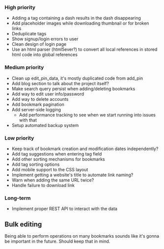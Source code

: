 ### High priority
- Adding a tag containing a dash results in the dash disappearing
- Add placeholder images while downloading thumbnail or for broken links
- Deduplicate tags
- Show signup/login errors to user
- Clean design of login page
- Use an html parser (html5ever?) to convert all local references in stored html code into global references

### Medium priority
- Clean up edit_pin_data, it's mostly duplicated code from add_pin
- Add blog section to talk about the project itself?
- Make search query persist when adding/deleting bookmarks 
- Add way to edit user info/password
- Add way to delete accounts
- Add bookmark pagination
- Add server-side logging
	- Add performance tracking to see when we start running into issues with that
- Setup automated backup system

### Low priority
- Keep track of bookmark creation and modification dates independently?
- Add tag suggestions when entering tag field
- Add other sorting mechanisms for bookmarks
- Add tag sorting options
- Add mobile support to the CSS layout
- Implement getting a website's title to automate link naming?
- Warn when adding the same URL twice?
- Handle failure to download link

### Long-term
- Implement proper REST API to interact with the data

## Bulk editing
Being able to perform operations on many bookmarks sounds like it's gonna be important in the future. Should
keep that in mind.

